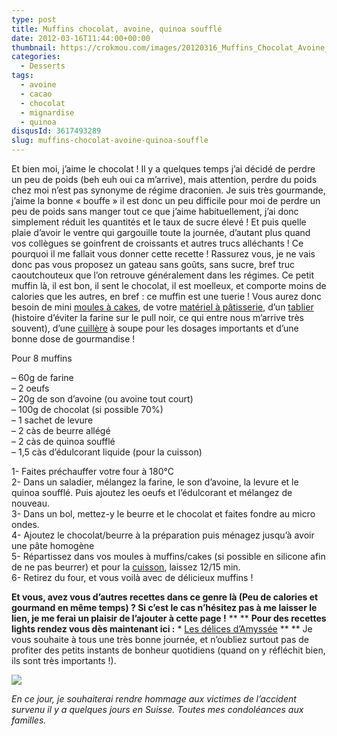 ```yaml
---
type: post
title: Muffins chocolat, avoine, quinoa soufflé
date: 2012-03-16T11:44:00+00:00
thumbnail: https://crokmou.com/images/20120316_Muffins_Chocolat_Avoine_Quinoa_souffl--_0048.jpg
categories: 
  - Desserts
tags: 
  - avoine
  - cacao
  - chocolat
  - mignardise
  - quinoa
disqusId: 3617493289
slug: muffins-chocolat-avoine-quinoa-souffle
---
```


Et bien moi, j’aime le chocolat ! Il y a quelques temps j’ai décidé de perdre un peu de poids (beh euh oui ca m’arrive), mais attention, perdre du poids chez moi n’est pas synonyme de régime draconien. Je suis très gourmande, j’aime la bonne « bouffe » il est donc un peu difficile pour moi de perdre un peu de poids sans manger tout ce que j’aime habituellement, j’ai donc simplement réduit les quantités et le taux de sucre élevé ! Et puis quelle plaie d’avoir le ventre qui gargouille toute la journée, d’autant plus quand vos collègues se goinfrent de croissants et autres trucs alléchants ! Ce pourquoi il me fallait vous donner cette recette ! Rassurez vous, je ne vais donc pas vous proposez un gateau sans goûts, sans sucre, bref truc caoutchouteux que l’on retrouve généralement dans les régimes. Ce petit muffin là, il est bon, il sent le chocolat, il est moelleux, et comporte moins de calories que les autres, en bref : ce muffin est une tuerie ! Vous aurez donc besoin de mini [moules à cakes](http://www.rueducommerce.fr/index/moule%20a%20cake), de votre [matériel à pâtisserie](http://www.rueducommerce.fr/m/pl/malid:12468605), d’un [tablier](http://www.rueducommerce.fr/m/pl/malid:261) (histoire d’éviter la farine sur le pull noir, ce qui entre nous m’arrive très souvent), d’une [cuillère](http://www.rueducommerce.fr/m/pl/malid:43774626) à soupe pour les dosages importants et d’une bonne dose de gourmandise !

Pour 8 muffins

– 60g de farine  
– 2 oeufs  
– 20g de son d’avoine (ou avoine tout court)  
– 100g de chocolat (si possible 70%)  
– 1 sachet de levure  
– 2 càs de beurre allégé  
– 2 càs de quinoa soufflé  
– 1,5 càs d’édulcorant liquide (pour la cuisson)

1- Faites préchauffer votre four à 180°C  
2- Dans un saladier, mélangez la farine, le son d’avoine, la levure et le quinoa soufflé. Puis ajoutez les oeufs et l’édulcorant et mélangez de nouveau.  
3- Dans un bol, mettez-y le beurre et le chocolat et faites fondre au micro ondes.  
4- Ajoutez le chocolat/beurre à la préparation puis ménagez jusqu’à avoir une pâte homogène  
5- Répartissez dans vos moules à muffins/cakes (si possible en silicone afin de ne pas beurrer) et pour la [cuisson](http://www.rueducommerce.fr/m/pl/malid:24), laissez 12/15 min.  
6- Retirez du four, et vous voilà avec de délicieux muffins !

**Et vous, avez vous d’autres recettes dans ce genre là (Peu de calories et gourmand en même temps) ? Si c’est le cas n’hésitez pas à me laisser le lien, je me ferai un plaisir de l’ajouter à cette page !** ** ** **Pour des recettes lights rendez vous dès maintenant ici :** * [Les délices d’Amyssée](http://lesdelicesdamyssee.blogspot.fr/search/label/Recettes%20light) ** ** Je vous souhaite à tous une très bonne journée, et n’oubliez surtout pas de profiter des petits instants de bonheur quotidiens (quand on y réfléchit bien, ils sont très importants !).

[![](http://4.bp.blogspot.com/-2bLosyMFac4/TxhFg0sR2dI/AAAAAAAABec/Mzg1OnlXUmM/s1600/Signature+copie.jpg)](http://4.bp.blogspot.com/-2bLosyMFac4/TxhFg0sR2dI/AAAAAAAABec/Mzg1OnlXUmM/s1600/Signature+copie.jpg)

_En ce jour, je souhaiterai rendre hommage aux victimes de l’accident survenu il y a quelques jours en Suisse. Toutes mes condoléances aux familles._
